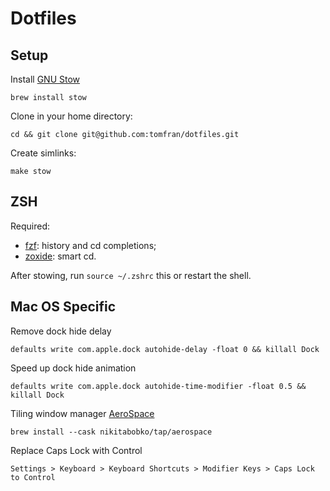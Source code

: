 # Dotfiles

## Setup

Install [GNU Stow](https://www.gnu.org/software/stow/)

```
brew install stow
```

Clone in your home directory:

```
cd && git clone git@github.com:tomfran/dotfiles.git
```

Create simlinks: 

```
make stow
```

## ZSH

Required:
- [fzf](https://github.com/junegunn/fzf): history and cd completions;
- [zoxide](https://github.com/ajeetdsouza/zoxide): smart cd.

After stowing, run `source ~/.zshrc` this or restart the shell.

## Mac OS Specific

Remove dock hide delay

```
defaults write com.apple.dock autohide-delay -float 0 && killall Dock
```

Speed up dock hide animation

```
defaults write com.apple.dock autohide-time-modifier -float 0.5 && killall Dock
```

Tiling window manager [AeroSpace](https://github.com/nikitabobko/AeroSpace)

```
brew install --cask nikitabobko/tap/aerospace
```

Replace Caps Lock with Control

```
Settings > Keyboard > Keyboard Shortcuts > Modifier Keys > Caps Lock to Control
```